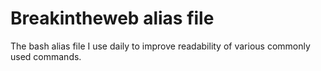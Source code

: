 # Breakintheweb alias file
The bash alias file I use daily to improve readability of various commonly used commands.
